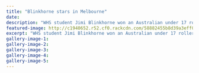 ```yaml
---
title: "Blinkhorne stars in Melbourne"
date: 
description: "WHS student Jimi Blinkhorne won an Australian under 17 roller hockey title with Melbourne club Mordialloc...."
featured-image: http://c1940652.r52.cf0.rackcdn.com/58882455b8d39a3eff001fc6/Jimi-Blinkhorne-roller-hockey-gold-Jan-2017.jpg
excerpt: "WHS student Jimi Blinkhorne won an Australian under 17 roller hockey title with Melbourne club Mordialloc."
gallery-image-1: 
gallery-image-2: 
gallery-image-3: 
gallery-image-4: 
gallery-image-5: 
---
```

